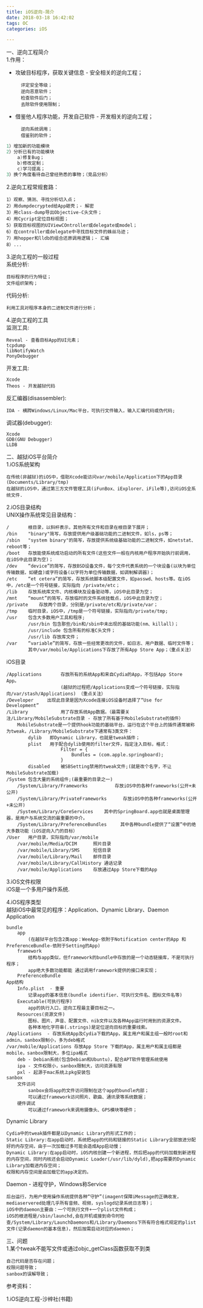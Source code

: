 ```yaml
---
title: iOS逆向-简介
date: 2018-03-18 16:42:02
tags: OC
categories: iOS

---
```

一、逆向工程简介		
1.作用：
		
- 攻破目标程序，获取关键信息 - 安全相关的逆向工程；

		评定安全等级；
		逆向恶意软件；
		检查软件后门；
		去除软件使用限制；
- 借鉴他人程序功能，开发自己软件 - 开发相关的逆向工程；

		逆向系统调用；
		借鉴别的软件；
		
```objectivec
1）增加新的功能模块
2）分析已有的功能模块
	a)修复Bug；
	b)修改定制；
	c)学习提高；
3）换个角度看待自己曾经熟悉的事物；（竞品分析）
```	
2.逆向工程常规套路：

	1）观察、猜测、寻找分析切入点；
	2）用dumpdecrypted给App砸壳；- 解密
	3）用class-dump导出Objective-C头文件；
	4）用Cycript定位目标视图；
	5）获取目标视图的UIViewCOntroller或delegate或model；
	6）在controller或delegate中寻找目标文件的蛛丝马迹；
	7）用hopper和lldb的组合还原调用逻辑；- 汇编
	8）...

3.逆向工程的一般过程		
系统分析:	
	
	目标程序的行为特征；
	文件组织架构；
代码分析:
	
	利用工具对程序本身的二进制文件进行分析；
4.逆向工程的工具			
监测工具:	
	
	Reveal - 查看目标App的UI元素；
	tcpdump
	libNotifyWatch
	PonyDebugger
	
开发工具:
	
	Xcode
	Theos - 开发越狱代码
反汇编器(disassembler):
	
	IDA - 横跨Windows/Linux/Mac平台，可执行文件输入，输入汇编代码或伪代码;
调试器(debugger):
	
	Xcode
	GDB(GNU Debugger)
	LLDB
二、越狱iOS平台简介		
1.iOS系统架构		
	
	在传统(非越狱)的iOS中，借助Xcode能访问var/mobile/Application下的App目录(Documents/Library/tmp)
	在越狱的iOS中，通过第三方文件管理工具(iFunBox、iExplorer、iFile等),访问iOS全系统文件.
2.iOS目录结构		
UNIX操作系统常见目录结构：

	/		根目录，以斜杆表示，其他所有文件和目录在根目录下展开；
	/bin	"binary"简写，存放提供用户级基础功能的二进制文件，如ls，ps等；
	/sbin	"system binary"的简写，存放提供系统级基础功能的二进制文件，如netstat、reboot等；
	/boot	存放能使系统成功启动的所有文件(这些文件一般在内核用户程序开始执行前调用，在iOS中此目录为空)；
	/dev	“device”的简写，存放BSD设备文件，每个文件代表系统的一个块设备(以块为单位传输数据，如硬盘)或字符设备(以字符为单位传输数据，如调制解调器)；
	/etc	“et cetera”的简写，存放系统脚本级配置文件，如passwd、hosts等。在iOS中，/etc是一个符号链接，实际指向 /private/etc；
	/lib	存放系统库文件、内核模块及设备驱动等，iOS中此目录为空；
	/mnt	“mount”的简写，存放临时的文件系统挂载点，iOS中此目录为空；
	/private	存放两个目录，分别是/private/etc和/private/var；
	/tmp	临时目录，iOS中，/tmp是一个符号链接，实际指向/private/tmp;
	/usr	包含大多数用户工具和程序;
			/usr/bin 包含那些/bin和/sbin中未出现的基础功能(nm、killall)；
			/usr/include 包含所有的标准C头文件；
			/usr/lib 存放库文件；
	/var	“variable”的简写，存放一些经常更改的文件，如日志、用户数据、临时文件等；
			其中/var/mobile/Applications下存放了所有App Store App；（重点关注）
iOS目录

	/Applications		存放所有的系统App和来自Cydia的App，不包括App Store App。
						(越狱的过程把/Applications变成一个符号链接，实际指向/var/stash/Applications) （重点关注）
	/Developer	   出现此目录是因为Xcode连接iOS设备时选择了“Use for Development”
	/Library			用了存放系统App数据。（最需要关注/Library/MobileSubstrate目录 - 存放了所有基于MobileSubstrate的插件）
		MobileSubstrate是一个提供hook功能的基础平台，运行在这个平台上的插件通常被称为tweak，/Library/MobileSubstrate下通常有3类文件：
			dylib	即Dynamic Library，也就是tweak插件；
			plist	用于配合dylib使用的filter文件，指定注入目标，格式：
						Filter = {
							Bundles = (com.apple.springboard);
						}
			disabled	被SBSetting禁用的tweak文件;(就是改个名字，不让MobileSubstrate加载)
	/System	包含大量的系统组件;(最重要的目录之一)
		/System/Library/Frameworks			存放iOS中的各种frameworks(公开+未公开)
		/System/Library/PrivateFrameworks	   存放iOS中的各种frameworks(公开+未公开)
		/System/Library/CoreServices	其中的SpringBoard.app也就是桌面管理器，是用户与系统交流的最重要的中介。
		/System/Library/PreferenceBundles	  其中各种bundle提供了“设置”中的绝大多数功能（iOS逆向入门的目标）
	/User	用户目录，实际指向/var/mobile
		/var/mobile/Media/DCIM		照片目录
		/var/mobile/Library/SMS		短信目录
		/var/mobile/Library/Mail	邮件目录
		/var/mobile/Library/CallHistory	通话记录
		/var/mobile/Applications 	存放通过App Store下载的App
3.iOS文件权限		
iOS是一个多用户操作系统.

4.iOS程序类型		
越狱iOS中最常见的程序：Application、Dynamic Library、Daemon     
Application

	bundle
		app
			(在越狱平台包含2类app：WeeApp-依附于Notification center的App 和 PreferenceBundle-依附于Setting的App)
		framework
			结构与app类似，但framework的bundle中存放的是一个动态链接库，不是可执行程序；
			app绝大多数功能都能 通过调用framework提供的接口来实现；
		PreferenceBundle
	App结构
		Info.plist  - 重要 
			记录app的基本信息(bundle identifier、可执行文件名、图标文件名等)
		Executable(可执行程序)
			app的执行入口，逆向工程最主要目标之一。
		Resources(资源文件)
			图标、图片、声音、配置文件、nib文件以及各种App运行时用到的资源文件。
			各种本地化字符串(.strings)是定位逆向目标的重要线索。
	/Applications  - 存放系统App及Cydia下载的App，属主用户和属主组一般时root和admin，sanbox限制小，多为deb格式
    /var/mobile/Applications 存放App Store 下载的App，属主用户和属主组都是mobile，sanbox限制大，多位ipa格式
		deb - Debian系统(包含Debian和Ubuntu)，配合APT软件管理系统使用
		ipa - 文件权限小，sanbox限制大，访问资源有限
		pxl - 起源于mac系统上pkg安装包
	sanbox
		文件访问
			sanbox会将app的文件访问限制在这个app的bundle内部；
			可以通过framework访问照片、歌曲、通讯录等系统数据；
		硬件调试
			可以通过framework来调用摄像头、GPS模块等硬件；
Dynamic Library
	
	Cydia中的tweak插件都是以Dynamic Library的形式工作的；
	Static Library:在app启动时，系统把app的代码和链接的Static Library全部放进分配好的内存空间，由于一次加载过多可能会造成App启动慢；
	Dynamic Library:在app启动时，iOS内核创建一个新进程，然后把app的代码加载到新进程的内存空间，同时内核还会启动Dynamic Loader(/usr/lib/dyld),把app需要的Dynamic Library加载进内存空间；
	权限和内存空间是由加载它的app决定的。

Daemon - 进程守护，Windows称Service
	
	后台运行，为用户使用操作系统提供各种“守护”(imagent保障iMessage的正确收发，mediaservered处理几乎所有音频、视频，syslogd记录系统日志等)；
	iOS中的daemon主要由：一个可执行文件+一个plist文件构成；
	iOS的根进程是/sbin/launchd,会在开机或接到命令时检查/System/Library/LaunchDaemons和/Library/Daemons下所有符合格式规定的plist文件(记录daemon的基本信息)，然后按需启动对应的daemon；
	
三、问题		
1.某个tweak不能写文件或通过objc_getClass函数获取不到类
	
	自己代码是否存在问题；
	权限问题导致；
	sanbox的误解导致；

		









参考资料：

1.iOS逆向工程-沙梓社(书籍)